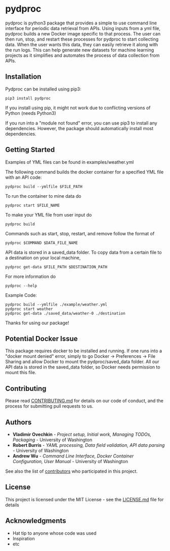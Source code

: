 # pydproc

pydproc is python3 package that provides a simple to use command line interface for periodic data retrieval from APIs. Using inputs from a yml file, pydproc builds a new Docker image specific to that process. The user can then run, stop, and restart these processes for pydproc to start collecting data. When the user wants this data, they can easily retrieve it along with the run logs. This can help generate new datasets for machine learning projects as it simplifies and automates the process of data collection from APIs.

## Installation

Pydproc can be installed using pip3:

    pip3 install pydproc
    
 If you install using pip, it might not work due to conflicting versions of Python (needs Python3)
 
 If you run into a "module not found" error, you can use pip3 to install any dependencies.
 However, the package should automatically install most dependencies. 

## Getting Started

Examples of YML files can be found in examples/weather.yml

The following command builds the docker container for a specified YML file with an API code:

    pydproc build --ymlfile $FILE_PATH

To run the container to mine data do
    
    pydproc start $FILE_NAME
    
To make your YML file from user input do 

    pydproc build
 
 Commands such as start, stop, restart, and remove follow the format of 
 
    pydproc $COMMAND $DATA_FILE_NAME
 
 API data is stored in a saved_data folder. To copy data from a certain file to a destination on your local machine,
 
    pydproc get-data $FILE_PATH $DESTINATION_PATH
    
 For more information do
 
    pydproc --help
 
 Example Code: 
 
    pydproc build --ymlfile ./example/weather.yml
    pydproc start weather
    pydproc get-data ./saved_data/weather-0 ./destination
 
 Thanks for using our package!

## Potential Docker Issue
 
 This package requires docker to be installed and running. If one runs into a "docker mount denied" error, simply to go 
 Docker -> Preferences -> File Sharing and allow Docker to mount the pydproc/saved_data folder. All our API data is stored in 
 the saved_data folder, so Docker needs permission to mount this file.
 
## Contributing

Please read [CONTRIBUTING.md](CONTRIBUTING.md) for details on our code of conduct, and the process for submitting pull requests to us.

## Authors

* **Vladimir Ovechkin** - *Project setup, Initial work, Managing TODOs, Packaging* - University of Washington
* **Robert Burris** - *YAML processing, Data field validation, API data parsing* - University of Washington
* **Andrew Wu** - *Command Line Interface, Docker Container Configuration, User Manual* - University of Washington

See also the list of [contributors](https://github.com/your/project/contributors) who participated in this project.

## License

This project is licensed under the MIT License - see the [LICENSE.md](LICENSE.md) file for details

## Acknowledgments

* Hat tip to anyone whose code was used
* Inspiration
* etc
